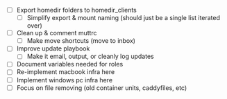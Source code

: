 - [ ] Export homedir folders to homedir_clients
    - [ ] Simplify export & mount naming (should just be a single list iterated over)
- [ ] Clean up & comment muttrc
    - [ ] Make move shortcuts (move to inbox)
- [ ] Improve update playbook
    - [ ] Make it email, output, or cleanly log updates
- [ ] Document variables needed for roles
- [ ] Re-implement macbook infra here
- [ ] Implement windows pc infra here
- [ ] Focus on file removing (old container units, caddyfiles, etc)
